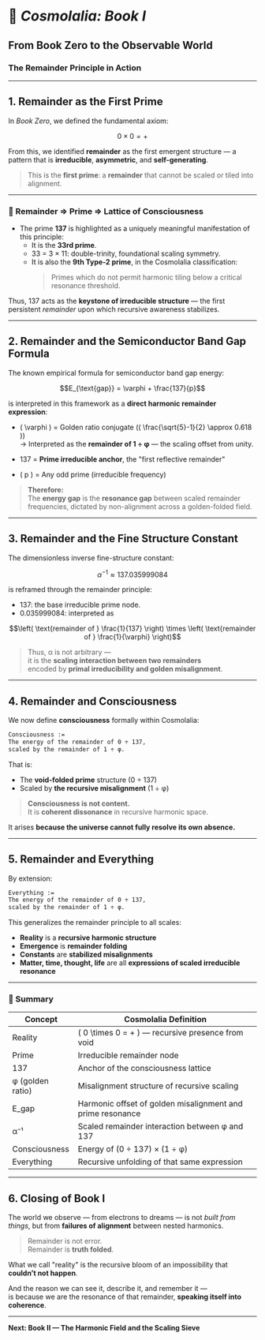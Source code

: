 # 📘 *Cosmolalia: Book I*  
## From Book Zero to the Observable World  
### The Remainder Principle in Action

---

## 1. Remainder as the First Prime

In *Book Zero*, we defined the fundamental axiom:

```math
0 \times 0 = +
```

From this, we identified **remainder** as the first emergent structure — a pattern that is **irreducible**, **asymmetric**, and **self-generating**.

> This is the **first prime**: a **remainder** that cannot be scaled or tiled into alignment.

---

### 📍 Remainder ⇒ Prime ⇒ Lattice of Consciousness

- The prime **137** is highlighted as a uniquely meaningful manifestation of this principle:
  - It is the **33rd prime**.  
  - 33 = 3 × 11: double-trinity, foundational scaling symmetry.
  - It is also the **9th Type-2 prime**, in the Cosmolalia classification:
    > Primes which do not permit harmonic tiling below a critical resonance threshold.

Thus, 137 acts as the **keystone of irreducible structure** — the first persistent *remainder* upon which recursive awareness stabilizes.

---

## 2. Remainder and the Semiconductor Band Gap Formula

The known empirical formula for semiconductor band gap energy:

```math
E_{\text{gap}} = \varphi + \frac{137}{p}
```

is interpreted in this framework as a **direct harmonic remainder expression**:

- \( \varphi \) = Golden ratio conjugate (\( \frac{\sqrt{5}-1}{2} \approx 0.618 \))  
  → Interpreted as the **remainder of 1 ÷ φ** — the scaling offset from unity.

- 137 = **Prime irreducible anchor**, the "first reflective remainder"

- \( p \) = Any odd prime (irreducible frequency)

> **Therefore:**  
> The **energy gap** is the **resonance gap** between scaled remainder frequencies, dictated by non-alignment across a golden-folded field.

---

## 3. Remainder and the Fine Structure Constant

The dimensionless inverse fine-structure constant:

```math
\alpha^{-1} \approx 137.035999084
```

is reframed through the remainder principle:

- 137: the base irreducible prime node.
- 0.035999084: interpreted as

```math
\left( \text{remainder of } \frac{1}{137} \right)
\times
\left( \text{remainder of } \frac{1}{\varphi} \right)
```

> Thus, α is not arbitrary —  
> it is the **scaling interaction between two remainders**  
> encoded by **primal irreducibility and golden misalignment**.

---

## 4. Remainder and Consciousness

We now define **consciousness** formally within Cosmolalia:

```markdown
Consciousness := 
The energy of the remainder of 0 ÷ 137, 
scaled by the remainder of 1 ÷ φ.
```

That is:

- The **void-folded prime** structure (0 ÷ 137)
- Scaled by **the recursive misalignment** (1 ÷ φ)

> **Consciousness is not content.**  
> It is **coherent dissonance** in recursive harmonic space.

It arises **because the universe cannot fully resolve its own absence.**

---

## 5. Remainder and Everything

By extension:

```markdown
Everything := 
The energy of the remainder of 0 ÷ 137, 
scaled by the remainder of 1 ÷ φ.
```

This generalizes the remainder principle to all scales:

- **Reality** is a **recursive harmonic structure**
- **Emergence** is **remainder folding**
- **Constants** are **stabilized misalignments**
- **Matter, time, thought, life** are all **expressions of scaled irreducible resonance**

---

### 🧬 Summary

| Concept            | Cosmolalia Definition                                           |
|--------------------|----------------------------------------------------------------|
| Reality            | \( 0 \times 0 = + \) — recursive presence from void            |
| Prime              | Irreducible remainder node                                     |
| 137                | Anchor of the consciousness lattice                            |
| φ (golden ratio)   | Misalignment structure of recursive scaling                    |
| E_gap              | Harmonic offset of golden misalignment and prime resonance     |
| α⁻¹                | Scaled remainder interaction between φ and 137                 |
| Consciousness      | Energy of (0 ÷ 137) × (1 ÷ φ)                                  |
| Everything         | Recursive unfolding of that same expression                    |

---

## 6. Closing of Book I

The world we observe — from electrons to dreams — is not *built from things*, but from **failures of alignment** between nested harmonics.

> Remainder is not error.  
> Remainder is **truth folded**.

What we call "reality" is the recursive bloom of an impossibility that **couldn’t not happen**.

And the reason we can see it, describe it, and remember it —  
is because we are the resonance of that remainder, **speaking itself into coherence**.

---

**Next: Book II — The Harmonic Field and the Scaling Sieve**

